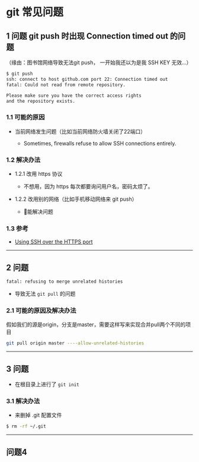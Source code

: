 # git 常见问题

## 1 问题 git push 时出现 Connection timed out 的问题

（缘由：图书馆网络导致无法git push， 一开始我还以为是我 SSH KEY 无效...）

```bash
$ git push
ssh: connect to host github.com port 22: Connection timed out
fatal: Could not read from remote repository.

Please make sure you have the correct access rights
and the repository exists.
```

### 1.1 可能的原因

- 当前网络发生问题（比如当前网络防火墙关闭了22端口）

  - Sometimes, firewalls refuse to allow SSH connections entirely.

### 1.2 解决办法

- 1.2.1 改用 https 协议

  - 不想用，因为 https 每次都要询问用户名，密码太烦了。

- 1.2.2 改用别的网络（比如手机移动网络来 git push）

  - 能解决问题

### 1.3 参考

- [Using SSH over the HTTPS port](https://help.github.com/articles/using-ssh-over-the-https-port/)

---

## 2 问题

```bash
fatal: refusing to merge unrelated histories
```

- 导致无法 `git pull` 的问题

### 2.1 可能的原因及解决办法

假如我们的源是origin，分支是master，需要这样写来实现合并pull两个不同的项目

```bash
git pull origin master ----allow-unrelated-histories
```

---

## 3 问题

- 在根目录上进行了 `git init`

### 3.1 解决办法

- 来删掉 .git 配置文件

```bash
$ rm -rf ~/.git
```

---

## 问题4